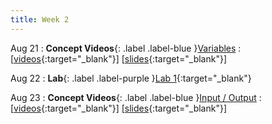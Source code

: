 ```yaml
---
title: Week 2
---
```


Aug 21
: **Concept Videos**{: .label .label-blue }[Variables](https://edstem.org/us/courses/41289/lessons/70362)
  : \[[videos](https://www.youtube.com/playlist?list=PLWGqLlpet_GSNNc0gToqTux7IvS9E4Z91){:target="_blank"}\] \[[slides](https://docs.google.com/presentation/d/18VibgtBz5bWzNzRMdYcqX4U7CnAoTepEnddurexzrBE){:target="_blank"}\]

Aug 22
: **Lab**{: .label .label-purple }[Lab 1](https://edstem.org/us/courses/41289/lessons/72790){:target="_blank"}

Aug 23
: **Concept Videos**{: .label .label-blue }[Input / Output](https://edstem.org/us/courses/41289/lessons/70837)
  : \[[videos](https://www.youtube.com/playlist?list=PLWGqLlpet_GSw_IEUt5LMCSxYtgvhy1v8){:target="_blank"}\] \[[slides](https://docs.google.com/presentation/d/1kHH0C4R28_82XThFhm-VXM7Q0miHD9th0Lg3sb8EB9Q){:target="_blank"}\]
